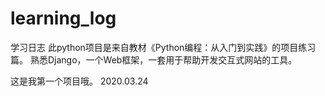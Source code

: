 # learning_log
学习日志
此python项目是来自教材《Python编程：从入门到实践》的项目练习篇。
熟悉Django，一个Web框架，一套用于帮助开发交互式网站的工具。

这是我第一个项目哦。
2020.03.24
